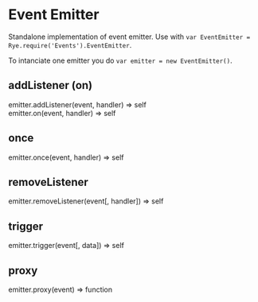 Event Emitter
==================

Standalone implementation of event emitter. Use with `var EventEmitter = Rye.require('Events').EventEmitter`.

To intanciate one emitter you do `var emitter = new EventEmitter()`.


addListener (on)
------------------
<div class="api">
    emitter.addListener(event, handler) <span>⇒ self</span><br>
    emitter.on(event, handler) <span>⇒ self</span>
</div>


once
------------------
<div class="api">
    emitter.once(event, handler) <span>⇒ self</span>
</div>


removeListener
------------------
<div class="api">
    emitter.removeListener(event[, handler]) <span>⇒ self</span>
</div>


trigger
------------------
<div class="api">
    emitter.trigger(event[, data]) <span>⇒ self</span>
</div>


proxy
------------------
<div class="api">
    emitter.proxy(event) <span>⇒ function</span>
</div>
